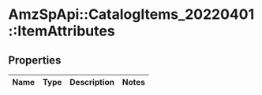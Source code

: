 # AmzSpApi::CatalogItems_20220401::ItemAttributes

## Properties
Name | Type | Description | Notes
------------ | ------------- | ------------- | -------------

